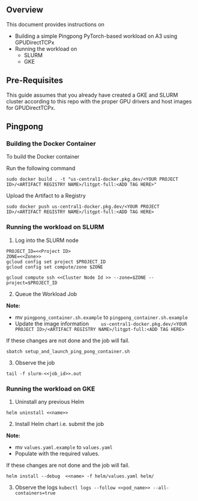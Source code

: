 ## Overview

This document provides instructions on 
* Building a simple Pingpong PyTorch-based workload on A3 using GPUDirectTCPx
* Running the workload on
    - SLURM
    - GKE


## Pre-Requisites

This guide assumes that you already have created a GKE and SLURM cluster according to this repo with the proper GPU drivers and host images for GPUDirectTCPx.


## Pingpong

### Building the Docker Container

To build the Docker container 

Run the following command

```
sudo docker build . -t "us-central1-docker.pkg.dev/<YOUR PROJECT ID>/<ARTIFACT REGISTRY NAME>/litgpt-full:<ADD TAG HERE>"
```

Upload the Artifact to a Registry 
```
sudo docker push us-central1-docker.pkg.dev/<YOUR PROJECT ID>/<ARTIFACT REGISTRY NAME>/litgpt-full:<ADD TAG HERE>
```

### Running the workload on SLURM

1. Log into the SLURM node

```
PROJECT_ID=<<Project ID>
ZONE=<<Zone>> 
gcloud config set project $PROJECT_ID
gcloud config set compute/zone $ZONE

gcloud compute ssh <<Cluster Node Id >> --zone=$ZONE --project=$PROJECT_ID
```

2. Queue the Workload Job

**Note:** 
* mv `pingpong_container.sh.example` to `pingpong_container.sh.example`
* Update the image information `    us-central1-docker.pkg.dev/<YOUR PROJECT ID>/<ARTIFACT REGISTRY NAME>/litgpt-full:<ADD TAG HERE>`

If these changes are not done and the job will fail.

```
sbatch setup_and_launch_ping_pong_container.sh
```

3. Observe the job 

```
tail -f slurm-<<job_id>>.out
```

### Running the workload on GKE

1. Uninstall any previous Helm 

`helm uninstall <<name>>`

2. Install Helm chart i.e. submit the job

**Note:**
* mv `values.yaml.example` to `values.yaml`
* Populate with the required values.

If these changes are not done and the job will fail.

```
helm install --debug  <<name> -f helm/values.yaml helm/
```
3. Observe the logs 
```kubectl logs --follow <<pod_name>> --all-containers=true```
